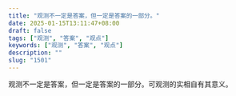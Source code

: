 ```yaml
---
title: "观测不一定是答案，但一定是答案的一部分。"
date: 2025-01-15T13:11:47+08:00
draft: false
tags: ["观测", "答案", "观点"]
keywords: ["观测", "答案", "观点"]
description: ""
slug: "1501"
---
```


观测不一定是答案，但一定是答案的一部分。可观测的实相自有其意义。